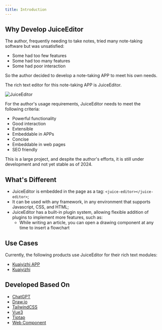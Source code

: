 ```yaml
---
title: Introduction
---
```


## Why Develop JuiceEditor

The author, frequently needing to take notes, tried many note-taking software but was unsatisfied:

- Some had too few features
- Some had too many features
- Some had poor interaction

So the author decided to develop a note-taking APP to meet his own needs.

The rich text editor for this note-taking APP is JuiceEditor.

![JuiceEditor](/images/juiceEditor/architect.png)

For the author's usage requirements, JuiceEditor needs to meet the following criteria:

- Powerful functionality
- Good interaction
- Extensible
- Embeddable in APPs
- Concise
- Embeddable in web pages
- SEO friendly

This is a large project, and despite the author's efforts, it is still under development and not yet stable as of 2024.

## What's Different

- JuiceEditor is embedded in the page as a tag: `<juice-editor></juice-editor>`;
- It can be used with any framework, in any environment that supports Javascript, CSS, and HTML;
- JuiceEditor has a built-in plugin system, allowing flexible addition of plugins to implement more features, such as:
  - While writing an article, you can open a drawing component at any time to insert a flowchart

## Use Cases

Currently, the following products use JuiceEditor for their rich text modules:

- [Kuaiyizhi APP](https://apps.apple.com/cn/app/%E5%BF%AB%E6%98%93%E7%9F%A5/id6457892799)
- [Kuaiyizhi](https://www.kuaiyizhi.cn)

## Developed Based On

- [ChatGPT](https://chatgpt.com/)
- [Draw.io](https://github.com/jgraph/drawio)
- [TailwindCSS](https://tailwindcss.com/)
- [Vue3](https://v3.vuejs.org/)
- [Tiptap](https://tiptap.dev/)
- [Web Component](https://cn.vuejs.org/guide/extras/web-components.html)
